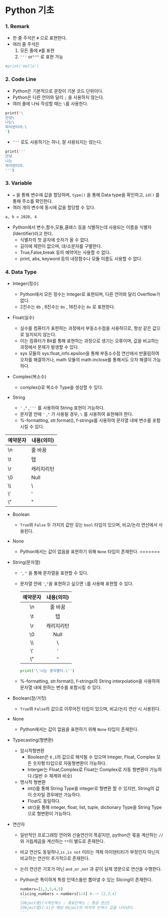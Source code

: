 # Python 기초

### 1. Remark

- 한 줄 주석은 `#` 으로 표현한다.
- 여러 줄 주석은 
  1. 모든 줄에 `#`를 표현
  2. `'''` or`"""` 로 표현 가능

```sh
#print('Hello')
```



### 2. Code Line

- Python은 기본적으로 문장이 기본 코드 단위이다.
- Python은 다른 언어와 달리 `;` 을 사용하지 않는다.
- 여러 줄에 나눠 작성할 때는 `\`를 사용한다.

```sh
print('\
안녕\
나는\
파이썬이야.\
')
```

- `'''` 로도 사용하기는 하나, 잘 사용되지는 않는다.

```sh
print('''
안녕
나는 
파이썬이야.
''')
```



### 3. Variable

- `=` 을 통해 변수에 값을 할당하며, `type()` 을 통해 Data type을 확인하고, `id()` 를 통해 주소를 확인한다.
- 여러 개의 변수에 동시에 값을 할당할 수 있다.

```sh
a, b = 2020, 4
```

- Python에서 변수,함수,모듈,클래스 등을 식별하는데 사용되는 이름을 식별자(Identifier)라고 한다.
  - 식별자의 첫 글자에 숫자가 올 수 없다.
  - 길이에 제한이 없으며, 대/소문자를 구별한다.
  - True,False,break 등의 예약어는 사용할 수 없다.
  - print, abs, keyword 등의 내장함수나 모듈 이름도 사용할 수 없다.



### 4. Data Type

- Integer(정수)
  - Python에서 모든 정수는 Integer로 표현되며, 다른 언어와 달리 Overflow가 없다.
  - 2진수는 `0b` , 8진수는 `0o` , 16진수는 `0x` 로 표현한다.
  
- Float(실수)
  - 실수를 컴퓨터가 표현하는 과정에서 부동소수점을 사용하므로, 항상 같은 값으로 일치되지 않는다.
  - 이는 컴퓨터가 Bit를 통해 표현하는 과정으로 생기는 오류이며, 값을 비교하는 과정에서 문제가 발생할 수 있다.
  - sys 모듈의 sys.float_info.epsilon을 통해 부동소수점 연산에서 반올림하여 오차를 해결하거나, math 모듈의 math.inclose를 통해서도 오차 해결이 가능하다.
- Complex(복소수)
  - complex()로 복소수 Type을 생성할 수 있다.

- String
  - `'` ,`"` ,`'''` 를 사용하여 String 표현이 가능하다.
  - 문자열 안에 `'` ,`"` 가 사용될 경우, `\` 를 사용하여 표현해야 한다.
  - %-formatting, str.format(), f-strings를 사용하여 문자열 내에 변수를 포함시킬 수 있다.

| 예약문자 | 내용(의미) |
| -------- | ---------- |
| \n       | 줄 바꿈    |
| \t       | 탭         |
| \r       | 캐리지리턴 |
| \0       | Null       |
| \\\      | \          |
| \\'      | '          |
| \\"      | "          |

- Boolean
  
  - `True`와 `False` 두 가지의 값만 갖는 `bool` 타입이 있으며, 비교/논리 연산에서 사용된다.
- None
  - Python에서는 값이 없음을 표현하기 위해 `None` 타입이 존재한다.
=======
  
- String(문자열)

  - `'`, `"` 을 통해 문자열을 표현할 수 있다.

  - 문자열 안에 `'`,`"`을 표현하고 싶으면 `\`를 사용해 표현할 수 있다.

    | 예약문자 | 내용(의미) |
    | :------: | :--------: |
    |    \n    |  줄 바꿈   |
    |    \t    |     탭     |
    |    \r    | 캐리지리턴 |
    |    \0    |    Null    |
    |   \\\    |     \      |
    |   \\'    |    `'`     |
    |   \\"    |    `"`     |

    ```python
    print('\'나는 생각했다.\'')
    ```

  - %-formatting, str.format(), f-strings의 String interpolation을 사용하여 문자열 내에 원하는 변수를 포함시킬 수 있다.

- Boolean(참/거짓)

  - `True`와 `False`의 값으로 이루어진 타입이 있으며, 비교/논리 연산 시 사용된다.

- None

  - Python에서는 값이 없음을 표현하기 위해 `None` 타입이 존재한다.

- Typecasting(형변환)

  - 암시적형변환
    - Boolean은 `0` ,`1`의 값으로 해석될 수 있으며 Integer, Float, Complex 모든 숫자형 타입으로 자동형변환이 가능하다.
    - Interger는 Float,Complex로 Float는 Complex로 자동 형변환이 가능하다.(일반 수 체계와 비슷)
  - 명시적 형변환
    - int()를 통해 String Type을 integer로 형변환 할 수 있지만, String의 값이 숫자일 경우에만 가능하다.
    - Float도 동일하다.
    - str()을 통해 integer, float, list, tuple, dictionary Type을 String Type으로 형변환이 가능하다.

- 연산자

  - 일반적인 프로그래밍 언어와 산술연산이 똑같지만, python은 몫을 계산하는 `//`와 거듭제곱을 계산하는 `**`이 별도로 존재한다.

  - 비교 연산도 동일하나,`is` ,`is not` 이라는 객체 아이덴티티가 부정인지 아닌지 비교하는 연산이 추가적으로 존재한다.

  - 논리 연산은 기호가 아닌 `and` ,`or` ,`not` 과 같이 실제 영문으로 연산을 수행한다.

  - Python은 특이하게 특정 인덱스들만 뽑아낼 수 있는 Slicing이 존재한다.

    ```python
    numbers=[1,2,3,4,5]
    slicing_numbers = numbers[1:4] #--> [2,3,4]
    '''
    {Object명}[시작인덱스 : 종료인덱스 : 증감 연산]
    {Object명}[-1]은 해당 Object의 마지막 인덱스 값을 나타낸다.
    '''
    ```